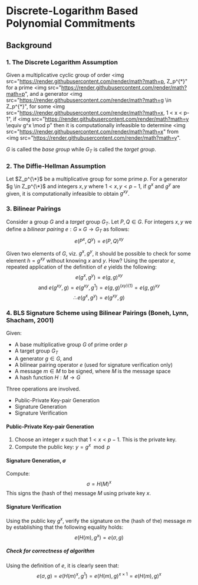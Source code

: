 # Discrete-Logarithm Based Polynomial Commitments #

## Background ##

### 1. The Discrete Logarithm Assumption ###

Given a multiplicative cyclic group of order <img src="https://render.githubusercontent.com/render/math?math=p, Z_p^{\*}" for a prime <img src="https://render.githubusercontent.com/render/math?math=p", and a generator <img src="https://render.githubusercontent.com/render/math?math=g \in Z_p^{\*}", for some <img src="https://render.githubusercontent.com/render/math?math=x, 1 < x < p-1", if <img src="https://render.githubusercontent.com/render/math?math=y \equiv g^x \mod p" then it is computationally infeasible to determine <img src="https://render.githubusercontent.com/render/math?math=x" from <img src="https://render.githubusercontent.com/render/math?math=y".

$G$ is called the *base group* while $G_T$ is called the *target group*.

### 2. The Diffie-Hellman Assumption ###

Let $Z_p^{\*}$ be a multiplicative group for some prime $p$. For a generator $g \in Z_p^{\*}$ and integers $x,y$ where $1 < x,y < p-1$, if $g^x$ and $g^y$ are given, it is computationally infeasible to obtain $g^{xy}$.

### 3. Bilinear Pairings ###

Consider a group $G$ and a *target* group $G_T$. Let $P, Q \in G$. For integers $x, y$ we define a *bilinear pairing* $e: G \times G \rightarrow G_T$ as follows: $$e(P^x,Q^y) = e(P,Q)^{xy}$$

Given two elements of $G$, viz. $g^x, g^y$, it should be possible to check for some element $h = g^{xy}$ without knowing $x$ and $y$.
How? Using the operator $e$, repeated application of the definition of $e$ yields the following:
$$e(g^x, g^y) = e(g, g)^{xy}$$
$$\textrm{and } e(g^{xy}, g) = e(g^{xy}, g^1) = e(g, g)^{(xy)(1)} = e(g, g)^{xy}$$
$$\therefore e(g^x, g^y) = e(g^{xy}, g)$$

### 4. BLS Signature Scheme using Bilinear Pairings (Boneh, Lynn, Shacham, 2001) ###

Given:
- A base multiplicative group $G$ of prime order $p$
- A target group $G_T$
- A generator $g \in G$, and
- A bilinear pairing operator $e$ (used for signature verification only)
- A message $m \in M$ to be signed, where $M$ is the message space
- A hash function $H:M \rightarrow G$

Three operations are involved.
- Public-Private Key-pair Generation
- Signature Generation
- Signature Verification

#### Public-Private Key-pair Generation ####

1. Choose an integer $x$ such that $1 < x < p-1$. This is the private key.
2. Compute the public key: $y = g^x \mod p$

#### Signature Generation, $\sigma$ ####
Compute:
$$\sigma = H(M)^x$$
This signs the (hash of the) message $M$ using private key $x$.

#### Signature Verification ####
Using the public key $g^x$, verify the signature on the (hash of the) message $m$ by establishing that the following equality holds:
$$e(H(m), g^x) = e(\sigma, g)$$

##### Check for correctness of algorithm #####
Using the definition of $e$, it is clearly seen that:
$$e(\sigma, g) = e(H(m)^x, g^1) = e(H(m), g)^{x\times 1} = e(H(m), g)^x$$
